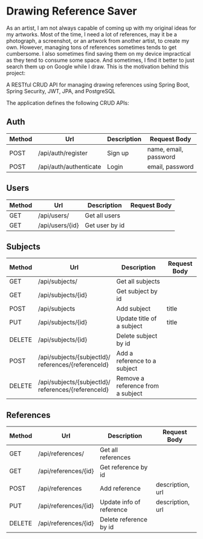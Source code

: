 # Drawing Reference Saver
As an artist, I am not always capable of coming up with my original ideas 
for my artworks. Most of the time, I need a lot of references, may it be a 
photograph, a screenshot, or an artwork from another artist, to create my 
own. However, managing tons of references sometimes tends to get cumbersome. 
I also sometimes find saving them on my device impractical as they tend to 
consume some space. And sometimes, I find it better to just search them up 
on Google while I draw. This is the motivation behind this project: 

A RESTful CRUD API for managing drawing references using Spring Boot, Spring 
Security, JWT, JPA, and PostgreSQL

The application defines the following CRUD APIs:

## Auth
| Method | Url                    | Description | Request Body          |
|--------|------------------------|-------------|-----------------------|
| POST   | /api/auth/register     | Sign up     | name, email, password |
| POST   | /api/auth/authenticate | Login       | email, password       |

## Users
| Method | Url             | Description    | Request Body |
|--------|-----------------|----------------|--------------|
| GET    | /api/users/     | Get all users  |              |
| GET    | /api/users/{id} | Get user by id |              |

## Subjects
| Method | Url                                                     | Description                       | Request Body |
|--------|---------------------------------------------------------|-----------------------------------|--------------|
| GET    | /api/subjects/                                          | Get all subjects                  |              |
| GET    | /api/subjects/{id}                                      | Get subject by id                 |              |
| POST   | /api/subjects                                           | Add subject                       | title        |
| PUT    | /api/subjects/{id}                                      | Update title of a subject         | title        |
| DELETE | /api/subjects/{id}                                      | Delete subject by id              |              |
| POST   | /api/subjects/{subjectId}/<br/>references/{referenceId} | Add a reference to a subject      |              |
| DELETE | /api/subjects/{subjectId}/<br/>references/{referenceId} | Remove a reference from a subject |              |

## References
| Method | Url                  | Description              | Request Body     |
|--------|----------------------|--------------------------|------------------|
| GET    | /api/references/     | Get all references       |                  |
| GET    | /api/references/{id} | Get reference by id      |                  |
| POST   | /api/references      | Add reference            | description, url |
| PUT    | /api/references/{id} | Update info of reference | description, url |
| DELETE | /api/references/{id} | Delete reference by id   |                  |


